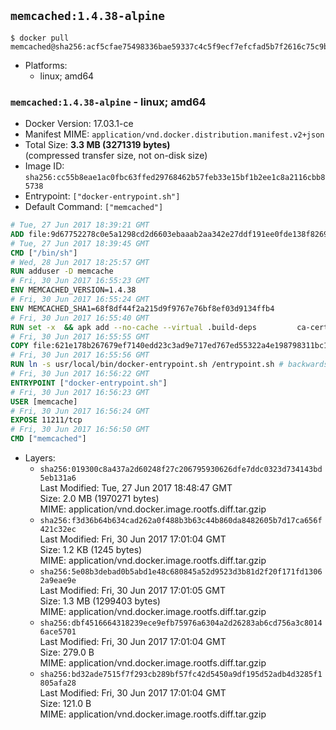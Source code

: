 ## `memcached:1.4.38-alpine`

```console
$ docker pull memcached@sha256:acf5cfae75498336bae59337c4c5f9ecf7efcfad5b7f2616c75c9b348b51f329
```

-	Platforms:
	-	linux; amd64

### `memcached:1.4.38-alpine` - linux; amd64

-	Docker Version: 17.03.1-ce
-	Manifest MIME: `application/vnd.docker.distribution.manifest.v2+json`
-	Total Size: **3.3 MB (3271319 bytes)**  
	(compressed transfer size, not on-disk size)
-	Image ID: `sha256:cc55b8eae1ac0fbc63ffed29768462b57feb33e15bf1b2ee1c8a2116cbb85738`
-	Entrypoint: `["docker-entrypoint.sh"]`
-	Default Command: `["memcached"]`

```dockerfile
# Tue, 27 Jun 2017 18:39:21 GMT
ADD file:9d67752278c0e5a1298cd2d6603ebaaab2aa342e27ddf191ee0fde138f82698c in / 
# Tue, 27 Jun 2017 18:39:45 GMT
CMD ["/bin/sh"]
# Wed, 28 Jun 2017 18:25:57 GMT
RUN adduser -D memcache
# Fri, 30 Jun 2017 16:55:23 GMT
ENV MEMCACHED_VERSION=1.4.38
# Fri, 30 Jun 2017 16:55:24 GMT
ENV MEMCACHED_SHA1=68f8df44f2a215d9f9767e76bf8ef03d9134ffb4
# Fri, 30 Jun 2017 16:55:40 GMT
RUN set -x 	&& apk add --no-cache --virtual .build-deps 		ca-certificates 		coreutils 		cyrus-sasl-dev 		dpkg-dev dpkg 		gcc 		libc-dev 		libevent-dev 		libressl 		linux-headers 		make 		perl 		tar 	&& wget -O memcached.tar.gz "https://memcached.org/files/memcached-$MEMCACHED_VERSION.tar.gz" 	&& echo "$MEMCACHED_SHA1  memcached.tar.gz" | sha1sum -c - 	&& mkdir -p /usr/src/memcached 	&& tar -xzf memcached.tar.gz -C /usr/src/memcached --strip-components=1 	&& rm memcached.tar.gz 	&& cd /usr/src/memcached 	&& ./configure 		--build="$(dpkg-architecture --query DEB_BUILD_GNU_TYPE)" 		--enable-sasl 	&& make -j "$(nproc)" 	&& make install 	&& cd / && rm -rf /usr/src/memcached 	&& runDeps="$( 		scanelf --needed --nobanner --recursive /usr/local 			| awk '{ gsub(/,/, "\nso:", $2); print "so:" $2 }' 			| sort -u 			| xargs -r apk info --installed 			| sort -u 	)" 	&& apk add --virtual .memcached-rundeps $runDeps 	&& apk del .build-deps 	&& memcached -V
# Fri, 30 Jun 2017 16:55:55 GMT
COPY file:621e178b267679ef7140edd23c3ad9e717ed767ed55322a4e198798311bc1d36 in /usr/local/bin/ 
# Fri, 30 Jun 2017 16:55:56 GMT
RUN ln -s usr/local/bin/docker-entrypoint.sh /entrypoint.sh # backwards compat
# Fri, 30 Jun 2017 16:56:22 GMT
ENTRYPOINT ["docker-entrypoint.sh"]
# Fri, 30 Jun 2017 16:56:23 GMT
USER [memcache]
# Fri, 30 Jun 2017 16:56:24 GMT
EXPOSE 11211/tcp
# Fri, 30 Jun 2017 16:56:50 GMT
CMD ["memcached"]
```

-	Layers:
	-	`sha256:019300c8a437a2d60248f27c206795930626dfe7ddc0323d734143bd5eb131a6`  
		Last Modified: Tue, 27 Jun 2017 18:48:47 GMT  
		Size: 2.0 MB (1970271 bytes)  
		MIME: application/vnd.docker.image.rootfs.diff.tar.gzip
	-	`sha256:f3d36b64b634cad262a0f488b3b63c44b860da8482605b7d17ca656f421c32ec`  
		Last Modified: Fri, 30 Jun 2017 17:01:04 GMT  
		Size: 1.2 KB (1245 bytes)  
		MIME: application/vnd.docker.image.rootfs.diff.tar.gzip
	-	`sha256:5e08b3debad0b5abd1e48c680845a52d9523d3b81d2f20f171fd13062a9eae9e`  
		Last Modified: Fri, 30 Jun 2017 17:01:05 GMT  
		Size: 1.3 MB (1299403 bytes)  
		MIME: application/vnd.docker.image.rootfs.diff.tar.gzip
	-	`sha256:dbf4516664318239ece9efb75976a6304a2d26283ab6cd756a3c80146ace5701`  
		Last Modified: Fri, 30 Jun 2017 17:01:04 GMT  
		Size: 279.0 B  
		MIME: application/vnd.docker.image.rootfs.diff.tar.gzip
	-	`sha256:bd32ade7515f7f293cb289bf57fc42d5450a9df195d52adb4d3285f1805afa28`  
		Last Modified: Fri, 30 Jun 2017 17:01:04 GMT  
		Size: 121.0 B  
		MIME: application/vnd.docker.image.rootfs.diff.tar.gzip
